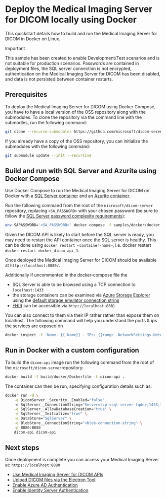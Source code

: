 # Deploy the Medical Imaging Server for DICOM locally using Docker

This quickstart details how to build and run the Medical Imaging Server for DICOM in Docker on Linux.

> [!IMPORTANT]
> This sample has been created to enable Development/Test scenarios and is not suitable for production scenarios. Passwords are contained in deployment files, the SQL server connection is not encrypted, authentication on the Medical Imaging Server for DICOM has been disabled, and data is not persisted between container restarts.

## Prerequisites

To deploy the Medical Imaging Server for DICOM using Docker Compose, you have to have a local version of the OSS repository along with the submodules. To clone the repository via the command line with the submodles, run the following command:

```bash
git clone --recurse-submodules https://github.com/microsoft/dicom-server.git

```

If you already have a copy of the OSS repository, you can initialize the submodules with the following command:

```bash
git submodule update --init --recursive

```

## Build and run with SQL Server and Azurite using Docker Compose

Use Docker Compose to run the Medical Imaging Server for DICOM on Docker with a [SQL Server container](https://docs.microsoft.com/sql/linux/quickstart-install-connect-docker?view=sql-server-ver15&pivots=cs1-bash) and an [Azurite container](https://github.com/Azure/Azurite).

Run the following command from the root of the `microsoft/dicom-server` repository, replacing `<SA_PASSWORD>` with your chosen password (be sure to follow the [SQL Server password complexity requirements](https://docs.microsoft.com/sql/relational-databases/security/password-policy?view=sql-server-ver15#password-complexity)):

```bash
env SAPASSWORD='<SA_PASSWORD>' docker-compose -f samples/docker/docker-compose.yaml -p dicom-server up -d
```

Given the DICOM API is likely to start before the SQL server is ready, you may need to restart the API container once the SQL server is healthy. This can be done using `docker restart <container-name>`, i.e. docker restart `docker restart docker_dicom-api_1`.

Once deployed the Medical Imaging Server for DICOM should be available at `http://localhost:8080/`.

Additionally if uncommented in the docker-compose file the 
* SQL Server is able to be browsed using a TCP connection to `localhost:1433` 
* the storage containers can be examined via [Azure Storage Explorer](https://azure.microsoft.com/features/storage-explorer/) using the [default storage emulator connection string](https://docs.microsoft.com/en-us/azure/storage/common/storage-use-emulator#connect-to-the-emulator-account-using-the-well-known-account-name-and-key)
* [FHIR](https://github.com/microsoft/fhir-server) can be accessible via `http://localhost:8081`

You can also connect to them via their IP rather rather than expose them on localhost. The following command will help you understand the ports & ips the services are exposed on

```bash
docker inspect -f 'Name: {{.Name}} - IPs: {{range .NetworkSettings.Networks}}{{.IPAddress}}{{end}} - Ports: {{.Config.ExposedPorts}}' $(docker ps -aq)
```

## Run in Docker with a custom configuration

To build the `dicom-api` image run the following command from the root of the `microsoft/dicom-server`repository:

```bash
docker build -f build/docker/Dockerfile -t dicom-api .
```

The container can then be run, specifying configuration details such as:

```bash
docker run -d \
    -e DicomServer__Security__Enabled="false"
    -e SqlServer__ConnectionString="Server=tcp:<sql-server-fqdn>,1433;Initial Catalog=Dicom;Persist Security Info=False;User ID=sa;Password=<sql-sa-password>;MultipleActiveResultSets=False;Connection Timeout=30;" \
    -e SqlServer__AllowDatabaseCreation="true" \
    -e SqlServer__Initialize="true" \
    -e DataStore="SqlServer" \
    -e BlobStore__ConnectionString="<blob-connection-string" \
    -p 8080:8080
    dicom-api dicom-api
```

## Next steps

Once deployment is complete you can access your Medical Imaging Server at: ```https://localhost:8080```

* [Use Medical Imaging Server for DICOM APIs](../tutorials/use-the-medical-imaging-server-apis.md)
* [Upload DICOM files via the Electron Tool](../../tools/dicom-web-electron)
* [Enable Azure AD Authentication](../how-to-guides/enable-authentication-with-tokens.md)
* [Enable Identity Server Authentication](../development/identity-server-authentication.md)
